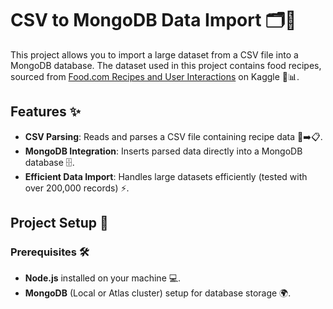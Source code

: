 # CSV to MongoDB Data Import 🗂️🔄

This project allows you to import a large dataset from a CSV file into a MongoDB database. The dataset used in this project contains food recipes, sourced from [Food.com Recipes and User Interactions](https://www.kaggle.com/datasets/shuyangli94/food-com-recipes) on Kaggle 🍲📊.

## Features ✨

- **CSV Parsing**: Reads and parses a CSV file containing recipe data 📄➡️📋.
- **MongoDB Integration**: Inserts parsed data directly into a MongoDB database 🗄️.
- **Efficient Data Import**: Handles large datasets efficiently (tested with over 200,000 records) ⚡.

## Project Setup 🚀

### Prerequisites 🛠️

- **Node.js** installed on your machine 💻.
- **MongoDB** (Local or Atlas cluster) setup for database storage 🌍.
